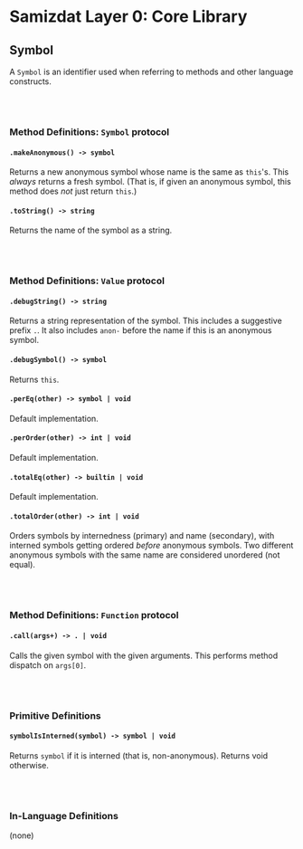 Samizdat Layer 0: Core Library
==============================

Symbol
------

A `Symbol` is an identifier used when referring to methods and other
language constructs.


<br><br>
### Method Definitions: `Symbol` protocol

#### `.makeAnonymous() -> symbol`

Returns a new anonymous symbol whose name is the same as `this`'s. This
*always* returns a fresh symbol. (That is, if given an anonymous symbol,
this method does *not* just return `this`.)

#### `.toString() -> string`

Returns the name of the symbol as a string.

<br><br>
### Method Definitions: `Value` protocol

#### `.debugString() -> string`

Returns a string representation of the symbol. This includes a suggestive
prefix `.`. It also includes `anon-` before the name if this is an anonymous
symbol.

#### `.debugSymbol() -> symbol`

Returns `this`.

#### `.perEq(other) -> symbol | void`

Default implementation.

#### `.perOrder(other) -> int | void`

Default implementation.

#### `.totalEq(other) -> builtin | void`

Default implementation.

#### `.totalOrder(other) -> int | void`

Orders symbols by internedness (primary) and name (secondary), with
interned symbols getting ordered *before* anonymous symbols. Two
different anonymous symbols with the same name are considered unordered
(not equal).

<br><br>
### Method Definitions: `Function` protocol

#### `.call(args+) -> . | void`

Calls the given symbol with the given arguments. This performs method
dispatch on `args[0]`.


<br><br>
### Primitive Definitions

#### `symbolIsInterned(symbol) -> symbol | void`

Returns `symbol` if it is interned (that is, non-anonymous). Returns void
otherwise.

<br><br>
### In-Language Definitions

(none)
